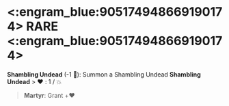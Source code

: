 # <:engram_blue:905174948669190174> RARE <:engram_blue:905174948669190174>

**Shambling Undead** (-1 :large_blue_diamond:): Summon a Shambling Undead 
**__Shambling Undead__**
﻿> :heart:﻿﻿﻿ : 1 / :boom:
> **Martyr**: Grant +:heart:

